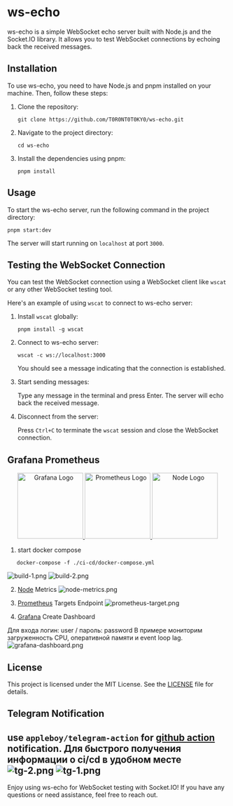 # ws-echo

ws-echo is a simple WebSocket echo server built with Node.js and the Socket.IO library. It allows you to test WebSocket connections by echoing back the received messages.

## Installation

To use ws-echo, you need to have Node.js and pnpm installed on your machine. Then, follow these steps:

1. Clone the repository:

   ```shell
   git clone https://github.com/T0R0NT0T0KY0/ws-echo.git
   ```

2. Navigate to the project directory:

   ```shell
   cd ws-echo
   ```

3. Install the dependencies using pnpm:

   ```shell
   pnpm install
   ```

## Usage

To start the ws-echo server, run the following command in the project directory:

```shell
pnpm start:dev
```

The server will start running on `localhost` at port `3000`.

## Testing the WebSocket Connection

You can test the WebSocket connection using a WebSocket client like `wscat` or any other WebSocket testing tool.

Here's an example of using `wscat` to connect to ws-echo server:

1. Install `wscat` globally:

   ```shell
   pnpm install -g wscat
   ```

2. Connect to ws-echo server:

   ```shell
   wscat -c ws://localhost:3000
   ```

   You should see a message indicating that the connection is established.

3. Start sending messages:

   Type any message in the terminal and press Enter. The server will echo back the received message.

4. Disconnect from the server:

   Press `Ctrl+C` to terminate the `wscat` session and close the WebSocket connection.

## Grafana Prometheus

<div align="center">
  <a href="https://grafana.com/" target="blank">
   <img src="./img/grafana-logo.png" width="150" alt="Grafana Logo" />
</a>
  <a href="https://prometheus.io/" target="blank">
<img src="./img/prometheus-logo.png" width="150" alt="Prometheus Logo" />
</a>
  <a href="https://nodejs.org/" target="blank">
<img src="./img/node-logo.png" width="150" alt="Node Logo" />
</a>
</div>

1) start docker compose
```
   docker-compose -f ./ci-cd/docker-compose.yml
```
![build-1.png](img%2Fbuild-1.png)
![build-2.png](img%2Fbuild-2.png)

2) [Node](http://localhost:3000/metrics) Metrics
![node-metrics.png](img%2Fnode-metrics.png)

3) [Prometheus](http://localhost:9090/targets) Targets Endpoint
![prometheus-target.png](img%2Fprometheus-target.png)

4) [Grafana](http://localhost:8080/) Create Dashboard

Для входа логин: user / пароль: password
В примере мониторим загруженность CPU, оперативной памяти и event loop lag. 
![grafana-dashboard.png](img%2Fgrafana-dashboard.png)

## License

This project is licensed under the MIT License. See the [LICENSE](LICENSE) file for details.

## Telegram Notification

use `appleboy/telegram-action` for [github action](.github/workflows/nodejs.yml) notification.
Для быстрого получения информации о ci/cd в удобном месте
![tg-2.png](img%2Ftg-2.png)
![tg-1.png](img%2Ftg-1.png)
---

Enjoy using ws-echo for WebSocket testing with Socket.IO! If you have any questions or need assistance, feel free to
reach out.
